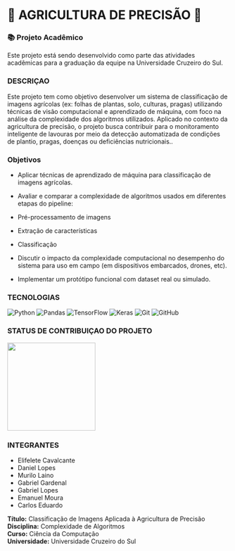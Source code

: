 # 🌱 AGRICULTURA DE PRECISÃO 🌱

### 📚 Projeto Acadêmico
Este projeto está sendo desenvolvido como parte das atividades acadêmicas para a graduação da equipe na Universidade Cruzeiro do Sul.

### DESCRIÇAO 
<p>
Este projeto tem como objetivo desenvolver um sistema de classificação de imagens agrícolas (ex: folhas de plantas, solo, culturas, pragas) utilizando técnicas de visão computacional e aprendizado de máquina, com foco na análise da complexidade dos algoritmos utilizados.
Aplicado no contexto da agricultura de precisão, o projeto busca contribuir para o monitoramento inteligente de lavouras por meio da detecção automatizada de condições de plantio, pragas, doenças ou deficiências nutricionais..</p>

### Objetivos

- Aplicar técnicas de aprendizado de máquina para classificação de imagens agrícolas.

- Avaliar e comparar a complexidade de algoritmos usados em diferentes etapas do pipeline:

- Pré-processamento de imagens

- Extração de características

- Classificação

- Discutir o impacto da complexidade computacional no desempenho do sistema para uso em campo (em dispositivos embarcados, drones, etc).

- Implementar um protótipo funcional com dataset real ou simulado.


### TECNOLOGIAS 
![Python](https://img.shields.io/badge/python-3670A0?style=for-the-badge&logo=python&logoColor=ffdd54)
![Pandas](https://img.shields.io/badge/pandas-%23150458.svg?style=for-the-badge&logo=pandas&logoColor=white)
![TensorFlow](https://img.shields.io/badge/TensorFlow-%23FF6F00.svg?style=for-the-badge&logo=TensorFlow&logoColor=white)
![Keras](https://img.shields.io/badge/Keras-%23D00000.svg?style=for-the-badge&logo=Keras&logoColor=white)
![Git](https://img.shields.io/badge/git-%23F05033.svg?style=for-the-badge&logo=git&logoColor=white)
![GitHub](https://img.shields.io/badge/github-%23121011.svg?style=for-the-badge&logo=github&logoColor=white)

### STATUS DE CONTRIBUIÇAO DO PROJETO

<img height="200" src="https://github-readme-stats.vercel.app/api/pin/?username=Elifelete-Cavalcante20&repo=Projeto_Agrcultura_De_Precisao&theme=holi" />


### INTEGRANTES
- Elifelete Cavalcante
- Daniel Lopes
- Murilo Laino
- Gabriel Gardenal
- Gabriel Lopes
- Emanuel Moura
- Carlos Eduardo

**Título:** Classificação de Imagens Aplicada à Agricultura de Precisão<br>
**Disciplina:** Complexidade de Algoritmos<br>
**Curso:** Ciência da Computação<br>
**Universidade:** Universidade Cruzeiro do Sul<br>
  
